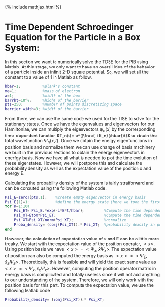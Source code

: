 {% include mathjax.html %}

# Time Dependent Schroedinger Equation for the Particle in a Box System:

In this section we want to numerically solve the TDSE for the PIB using Matlab.
At this stage, we only want to have an overall idea of the behavior of a particle inside an infinit 2-D square potential. So, we will set all the constant to a value of $1$ in Matlab as follow.

```Matlab
hbar=1;          %plank's constant
me=1;            %mass of electron
a=1;             %width of the box
barrht=10^6;     %hight of the barrier
pts=250;         %number of points discretizing space
barrier_width=3; %width of the barrier

```

From there, we can use the same code we used for the TISE to solve for the stationary states. Once we have the eigenvalues and eigenvectors for our Hamiltonian, we can multiply the eigenvectors $\psi_n(x)$ by the corresponding time-dependent function $T_n(t)= e^{(\frac{-i E_n}{\hbar})t}$ to obtain the total wavefunction $\Psi_n(x,t)$. Once we obtain the energy eigenfunctions in position basis and normalize them we can use change of basis machinery we built in the previous sections to obtain the energy eigenvectors in enerfgy basis. Now we have all what is needed to plot the time evolution of these eigenstates. However, we will postpone this and calculate the probability density as well as the expectation value of the position x and energy E.

Calculating the probability density of the system is fairly straiforward and can be conputed using the following Matlab code.

```Matlab
Psi_E=zeros(pts,1);    %create empty eigenvector in energy basis
Psi_E(1)=1;            %define the energy state (here we took the first energy state)
for k=1:100                                  
    Psi_ET= Psi_E.*exp(-i*E*t/hbar);         %Compute the time dependent eigenvector in energy basis
    Psi_XT=EtoX*Psi_ET;                      %Compute the time dependent eigenvector in position basis 
    Psi_XT=Psi_XT/norm(Psi_XT);              %normalize
    Proba_density= (conj(Psi_XT)).* Psi_XT;  %probability density in position basis
end

```
However, the calculation of expectation value of x and E can be a little more treaky. We start with the expectation value of the position operator, $<x>$. 
Using position basis we have $<x>=<\Psi_x,\hat{x}\Psi_x>$. The expectation value of position can also be computed the energy basis as $<x>=<\Psi_E,\hat{x}_E\Psi_E>$. Theoretically, this is feasible and will yield the exact same value as $<x>=<\Psi_x,\hat{x}_x\Psi_x>$. However, computing the position operator matrix in energy basis is complicated and totally useless since it will not add anything to our understanding of the system. Therefore, we will only work with the position basis for this part. To compute the expectation value, we use the following Matlab code
  
  ```Matlab
Probability_density= (conj(Psi_XT)).* Psi_XT;

```
